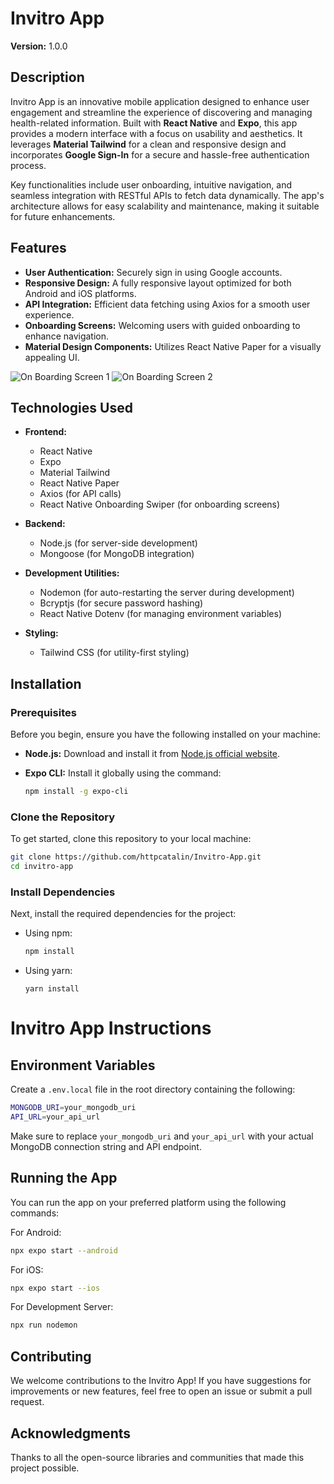 
# Invitro App

**Version:** 1.0.0

## Description

Invitro App is an innovative mobile application designed to enhance user engagement and streamline the experience of discovering and managing health-related information. Built with **React Native** and **Expo**, this app provides a modern interface with a focus on usability and aesthetics. It leverages **Material Tailwind** for a clean and responsive design and incorporates **Google Sign-In** for a secure and hassle-free authentication process.

Key functionalities include user onboarding, intuitive navigation, and seamless integration with RESTful APIs to fetch data dynamically. The app's architecture allows for easy scalability and maintenance, making it suitable for future enhancements.

## Features

- **User Authentication:** Securely sign in using Google accounts.
- **Responsive Design:** A fully responsive layout optimized for both Android and iOS platforms.
- **API Integration:** Efficient data fetching using Axios for a smooth user experience.
- **Onboarding Screens:** Welcoming users with guided onboarding to enhance navigation.
- **Material Design Components:** Utilizes React Native Paper for a visually appealing UI.

![On Boarding Screen 1](./assets/images/screenshot_onboard.png)
![On Boarding Screen 2](./assets/images/screenshot_onboard2.png)

## Technologies Used

- **Frontend:**

  - React Native
  - Expo
  - Material Tailwind
  - React Native Paper
  - Axios (for API calls)
  - React Native Onboarding Swiper (for onboarding screens)
- **Backend:**

  - Node.js (for server-side development)
  - Mongoose (for MongoDB integration)
- **Development Utilities:**

  - Nodemon (for auto-restarting the server during development)
  - Bcryptjs (for secure password hashing)
  - React Native Dotenv (for managing environment variables)
- **Styling:**

  - Tailwind CSS (for utility-first styling)

## Installation

### Prerequisites

Before you begin, ensure you have the following installed on your machine:

- **Node.js:** Download and install it from [Node.js official website](https://nodejs.org/).
- **Expo CLI:** Install it globally using the command:

  ```bash
  npm install -g expo-cli
  ```

### Clone the Repository

To get started, clone this repository to your local machine:

```bash
git clone https://github.com/httpcatalin/Invitro-App.git
cd invitro-app
```

### Install Dependencies

Next, install the required dependencies for the project:

- Using npm:

  ```bash
  npm install
  ```
- Using yarn:

  ```
  yarn install
  ```

# Invitro App Instructions

## Environment Variables

Create a `.env.local` file in the root directory containing the following:

```bash
MONGODB_URI=your_mongodb_uri
API_URL=your_api_url
```

Make sure to replace `your_mongodb_uri` and `your_api_url` with your actual MongoDB connection string and API endpoint.

## Running the App

You can run the app on your preferred platform using the following commands:

For Android:

```bash
npx expo start --android
```

For iOS:

```bash
npx expo start --ios
```

For Development Server:

```bash
npx run nodemon
```

## Contributing

We welcome contributions to the Invitro App! If you have suggestions for improvements or new features, feel free to open an issue or submit a pull request.

## Acknowledgments

Thanks to all the open-source libraries and communities that made this project possible.
